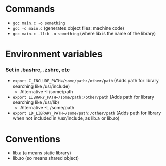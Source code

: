 # Commands
- `gcc main.c -o something`
- `gcc -c main.c` (generates object files: machine code)
- `gcc main.c -llib -o something` (where lib is the name of the library)

# Environment variables
### Set in .bashrc, .zshrc, etc
- `export C_INCLUDE_PATH=/some/path:/other/path` (Adds path for library searching like /usr/include)
  - Alternative -I /some/path
- `export LIBRARY_PATH=/some/path:/other/path` (Adds path for library searching like /usr/lib)
  - Alternative -L /some/path
- `export LD_LIBRARY_PATH=/some/path:/other/path` (Adds path for library when not included in /usr/include, as lib.a or lib.so)

# Conventions
- lib.a (a means static library)
- lib.so (so means shared object)
